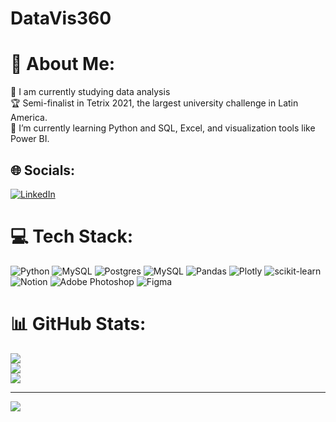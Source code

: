 # DataVis360

# 💫 About Me:
🔭 I am currently studying data analysis <br>🏆 Semi-finalist in Tetrix 2021, the largest university challenge in Latin America. <br>🌱 I’m currently learning Python and SQL, Excel, and visualization tools like Power BI.<br>


## 🌐 Socials:
[![LinkedIn](https://img.shields.io/badge/LinkedIn-%230077B5.svg?logo=linkedin&logoColor=white)](https://linkedin.com/in/claudenilson-junior) 

# 💻 Tech Stack:
![Python](https://img.shields.io/badge/python-3670A0?style=flat&logo=python&logoColor=ffdd54) ![MySQL](https://img.shields.io/badge/mysql-%2300f.svg?style=flat&logo=mysql&logoColor=white) ![Postgres](https://img.shields.io/badge/postgres-%23316192.svg?style=flat&logo=postgresql&logoColor=white) ![MySQL](https://img.shields.io/badge/mysql-%2300f.svg?style=flat&logo=mysql&logoColor=white) ![Pandas](https://img.shields.io/badge/pandas-%23150458.svg?style=flat&logo=pandas&logoColor=white) ![Plotly](https://img.shields.io/badge/Plotly-%233F4F75.svg?style=flat&logo=plotly&logoColor=white) ![scikit-learn](https://img.shields.io/badge/scikit--learn-%23F7931E.svg?style=flat&logo=scikit-learn&logoColor=white) ![Notion](https://img.shields.io/badge/Notion-%23000000.svg?style=flat&logo=notion&logoColor=white) ![Adobe Photoshop](https://img.shields.io/badge/adobephotoshop-%2331A8FF.svg?style=flat&logo=adobephotoshop&logoColor=white) 	![Figma](https://img.shields.io/badge/figma-%23F24E1E.svg?style=flat&logo=figma&logoColor=white)
# 📊 GitHub Stats:
![](https://github-readme-stats.vercel.app/api?username=Claudenilsonjunior&theme=midnight-purple&hide_border=false&include_all_commits=true&count_private=false)<br/>
![](https://github-readme-streak-stats.herokuapp.com/?user=Claudenilsonjunior&theme=midnight-purple&hide_border=false)<br/>
![](https://github-readme-stats.vercel.app/api/top-langs/?username=Claudenilsonjunior&theme=midnight-purple&hide_border=false&include_all_commits=true&count_private=false&layout=compact)

---
[![](https://visitcount.itsvg.in/api?id=Claudenilsonjunior&icon=6&color=12)](https://visitcount.itsvg.in)

<!-- Proudly created with GPRM ( https://gprm.itsvg.in ) -->
